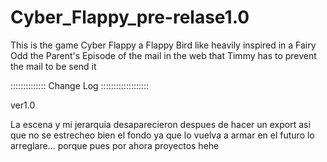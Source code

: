 # Cyber_Flappy_pre-relase1.0
This is the game  Cyber Flappy a Flappy Bird like heavily inspired in a Fairy Odd the Parent's Episode of the mail in the web that Timmy has to prevent the mail to be send it 

:::::::::::::: Change Log :::::::::::::::::::

ver1.0

La escena y mi jerarquia desaparecieron despues de hacer un export
asi que no se estrecheo bien el fondo
ya que lo vuelva a armar en el futuro lo arreglare... porque pues por ahora proyectos hehe
